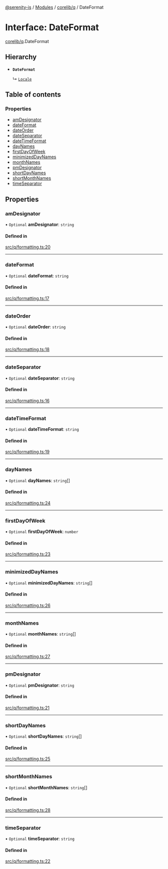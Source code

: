 [@serenity-is](../README.md) / [Modules](../modules.md) / [corelib/q](../modules/corelib_q.md) / DateFormat

# Interface: DateFormat

[corelib/q](../modules/corelib_q.md).DateFormat

## Hierarchy

- **`DateFormat`**

  ↳ [`Locale`](corelib_q.Locale.md)

## Table of contents

### Properties

- [amDesignator](corelib_q.DateFormat.md#amdesignator)
- [dateFormat](corelib_q.DateFormat.md#dateformat)
- [dateOrder](corelib_q.DateFormat.md#dateorder)
- [dateSeparator](corelib_q.DateFormat.md#dateseparator)
- [dateTimeFormat](corelib_q.DateFormat.md#datetimeformat)
- [dayNames](corelib_q.DateFormat.md#daynames)
- [firstDayOfWeek](corelib_q.DateFormat.md#firstdayofweek)
- [minimizedDayNames](corelib_q.DateFormat.md#minimizeddaynames)
- [monthNames](corelib_q.DateFormat.md#monthnames)
- [pmDesignator](corelib_q.DateFormat.md#pmdesignator)
- [shortDayNames](corelib_q.DateFormat.md#shortdaynames)
- [shortMonthNames](corelib_q.DateFormat.md#shortmonthnames)
- [timeSeparator](corelib_q.DateFormat.md#timeseparator)

## Properties

### amDesignator

• `Optional` **amDesignator**: `string`

#### Defined in

[src/q/formatting.ts:20](https://github.com/serenity-is/serenity/blob/master/packages/corelib/src/q/formatting.ts#L20)

___

### dateFormat

• `Optional` **dateFormat**: `string`

#### Defined in

[src/q/formatting.ts:17](https://github.com/serenity-is/serenity/blob/master/packages/corelib/src/q/formatting.ts#L17)

___

### dateOrder

• `Optional` **dateOrder**: `string`

#### Defined in

[src/q/formatting.ts:18](https://github.com/serenity-is/serenity/blob/master/packages/corelib/src/q/formatting.ts#L18)

___

### dateSeparator

• `Optional` **dateSeparator**: `string`

#### Defined in

[src/q/formatting.ts:16](https://github.com/serenity-is/serenity/blob/master/packages/corelib/src/q/formatting.ts#L16)

___

### dateTimeFormat

• `Optional` **dateTimeFormat**: `string`

#### Defined in

[src/q/formatting.ts:19](https://github.com/serenity-is/serenity/blob/master/packages/corelib/src/q/formatting.ts#L19)

___

### dayNames

• `Optional` **dayNames**: `string`[]

#### Defined in

[src/q/formatting.ts:24](https://github.com/serenity-is/serenity/blob/master/packages/corelib/src/q/formatting.ts#L24)

___

### firstDayOfWeek

• `Optional` **firstDayOfWeek**: `number`

#### Defined in

[src/q/formatting.ts:23](https://github.com/serenity-is/serenity/blob/master/packages/corelib/src/q/formatting.ts#L23)

___

### minimizedDayNames

• `Optional` **minimizedDayNames**: `string`[]

#### Defined in

[src/q/formatting.ts:26](https://github.com/serenity-is/serenity/blob/master/packages/corelib/src/q/formatting.ts#L26)

___

### monthNames

• `Optional` **monthNames**: `string`[]

#### Defined in

[src/q/formatting.ts:27](https://github.com/serenity-is/serenity/blob/master/packages/corelib/src/q/formatting.ts#L27)

___

### pmDesignator

• `Optional` **pmDesignator**: `string`

#### Defined in

[src/q/formatting.ts:21](https://github.com/serenity-is/serenity/blob/master/packages/corelib/src/q/formatting.ts#L21)

___

### shortDayNames

• `Optional` **shortDayNames**: `string`[]

#### Defined in

[src/q/formatting.ts:25](https://github.com/serenity-is/serenity/blob/master/packages/corelib/src/q/formatting.ts#L25)

___

### shortMonthNames

• `Optional` **shortMonthNames**: `string`[]

#### Defined in

[src/q/formatting.ts:28](https://github.com/serenity-is/serenity/blob/master/packages/corelib/src/q/formatting.ts#L28)

___

### timeSeparator

• `Optional` **timeSeparator**: `string`

#### Defined in

[src/q/formatting.ts:22](https://github.com/serenity-is/serenity/blob/master/packages/corelib/src/q/formatting.ts#L22)

